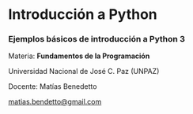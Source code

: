 # Introducción a Python
### Ejemplos básicos de introducción a Python 3

Materia: **Fundamentos de la Programación**

Universidad Nacional de José C. Paz (UNPAZ)

Docente: Matías Benedetto

matias.bendetto@gmail.com
